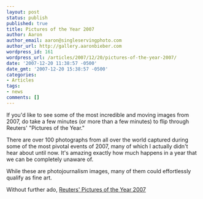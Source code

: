 ```yaml
---
layout: post
status: publish
published: true
title: Pictures of the Year 2007
author: Aaron
author_email: aaron@singleservingphoto.com
author_url: http://gallery.aaronbieber.com
wordpress_id: 161
wordpress_url: /articles/2007/12/20/pictures-of-the-year-2007/
date: '2007-12-20 11:38:57 -0500'
date_gmt: '2007-12-20 15:38:57 -0500'
categories:
- Articles
tags:
- news
comments: []
---
```

If you'd like to see some of the most incredible and moving images from
2007, do take a few minutes (or more than a few minutes) to flip through
Reuters' "Pictures of the Year."

There are over 100 photographs from all over the world captured during
some of the most pivotal events of 2007, many of which I actually didn't
hear about until now. It's amazing exactly how much happens in a year
that we can be completely unaware of.

While these are photojournalism images, many of them could effortlessly
qualify as fine art.

Without further ado, [Reuters' Pictures of the Year
2007](http://www.reuters.com/news/pictures/slideshow?collectionId=1067)
